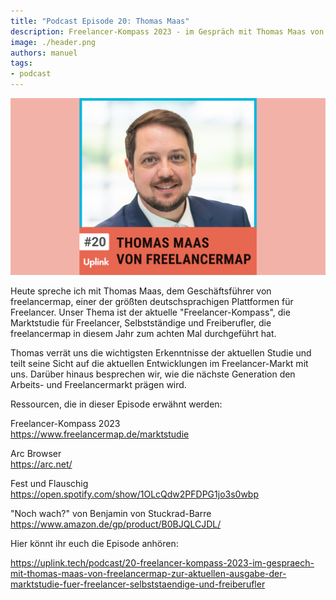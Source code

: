 ```yaml
---
title: "Podcast Episode 20: Thomas Maas"
description: Freelancer-Kompass 2023 - im Gespräch mit Thomas Maas von freelancermap zur aktuellen Ausgabe der Marktstudie für Freelancer, Selbstständige und Freiberufler
image: ./header.png
authors: manuel
tags:
- podcast
---
```


![](header.png)

Heute spreche ich mit Thomas Maas, dem Geschäftsführer von freelancermap, einer der größten deutschsprachigen Plattformen für Freelancer. Unser Thema ist der aktuelle "Freelancer-Kompass", die Marktstudie für Freelancer, Selbstständige und Freiberufler, die freelancermap in diesem Jahr zum achten Mal durchgeführt hat.

Thomas verrät uns die wichtigsten Erkenntnisse der aktuellen Studie und teilt seine Sicht auf die aktuellen Entwicklungen im Freelancer-Markt mit uns. Darüber hinaus besprechen wir, wie die nächste Generation den Arbeits- und Freelancermarkt prägen wird.

Ressourcen, die in dieser Episode erwähnt werden:

Freelancer-Kompass 2023<br />
https://www.freelancermap.de/marktstudie

Arc Browser<br />
https://arc.net/

Fest und Flauschig<br />
https://open.spotify.com/show/1OLcQdw2PFDPG1jo3s0wbp

"Noch wach?" von Benjamin von Stuckrad-Barre<br />
https://www.amazon.de/gp/product/B0BJQLCJDL/

<!--truncate-->

Hier könnt ihr euch die Episode anhören:

<emb>https://uplink.tech/podcast/20-freelancer-kompass-2023-im-gespraech-mit-thomas-maas-von-freelancermap-zur-aktuellen-ausgabe-der-marktstudie-fuer-freelancer-selbststaendige-und-freiberufler</emb>
